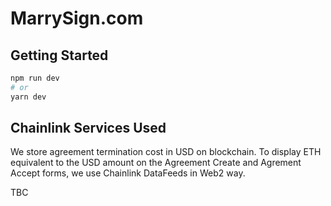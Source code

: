 # MarrySign.com



## Getting Started

```bash
npm run dev
# or
yarn dev
```

## Chainlink Services Used

We store agreement termination cost in USD on blockchain.
To display ETH equivalent to the USD amount on the Agreement Create and Agrement Accept forms, 
we use Chainlink DataFeeds in Web2 way.

TBC
